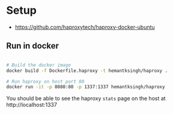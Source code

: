 
# Setup

* https://github.com/haproxytech/haproxy-docker-ubuntu

## Run in docker

```sh

# Build the docker image
docker build -f Dockerfile.haproxy -t hemantksingh/haproxy .

# Run haproxy on host port 80
docker run -it -p 8080:80 -p 1337:1337 hemantksingh/haproxy
```

You should be able to see the haproxy `stats` page on the host at http://localhost:1337